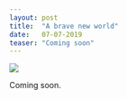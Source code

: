 ```yaml
---
layout: post
title:  "A brave new world"
date:   07-07-2019
teaser: "Coming soon"
---
```

<img src="{{ site.baseurl }}/images/road_timelapse.png" class="fit image">

Coming soon.
